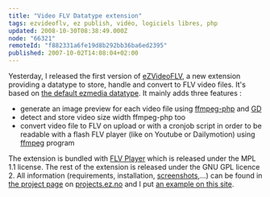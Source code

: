 ```yaml
---
title: "Video FLV Datatype extension"
tags: ezvideoflv, ez publish, vidéo, logiciels libres, php
updated: 2008-10-30T08:38:49.000Z
node: "66321"
remoteId: "f882331a6fe19d8b292bb36ba6ed2395"
published: 2007-10-02T14:08:04+02:00
---
```


Yesterday, I released the first version of [eZVideoFLV](http://ez.no/developer/contribs/datatypes/video_flv_datatype), a new extension providing a datatype to store, handle and convert to FLV video files. It's based on [the default ezmedia datatype](http://ez.no/doc/ez_publish/technical_manual/3_9/reference/datatypes/media). It mainly adds three features :

* generate an image preview for each video file using [ffmpeg-php](http://ffmpeg-php.sourceforge.net/) and [GD](http://ffmpeg-php.sourceforge.net/apidoc.php#ffmpeg_frame)
* detect and store video size width ffmpeg-php too
* convert video file to FLV on upload or with a cronjob script in order to be readable with a flash FLV player (like on Youtube or Dailymotion) using [ffmpeg](http://ffmpeg.mplayerhq.hu/) program

The extension is bundled with [FLV Player](http://flv-player.net/) which is released under the MPL 1.1 license. The rest of the extension is released under the GNU GPL licence 2. All information (requirements, installation, [screenshots](http://projects.ez.no/ezvideoflv/gallery/screenshots),...) can be found in [the project page](http://projects.ez.no/ezvideoflv) on [projects.ez.no](http://projects.ez.no/) and I put [an example on this site](http://pwet.fr/media/multimedia/test_video_flv_datatype).

